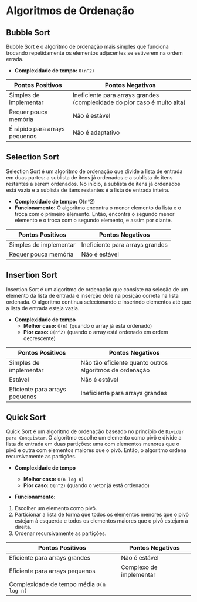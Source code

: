 # Algoritmos de Ordenação

## Bubble Sort
Bubble Sort é o algoritmo de ordenação mais simples que funciona trocando repetidamente os elementos adjacentes se estiverem na ordem errada.

- **Complexidade de tempo:** `O(n^2)`

| Pontos Positivos | Pontos Negativos |
|------------------|------------------|
| Simples de implementar | Ineficiente para arrays grandes (complexidade do pior caso é muito alta)|
| Requer pouca memória | Não é estável |
| É rápido para arrays pequenos | Não é adaptativo |

## Selection Sort
Selection Sort é um algoritmo de ordenação que divide a lista de entrada em duas partes: a sublista de itens já ordenados e a sublista de itens restantes a serem ordenados. No início, a sublista de itens já ordenados está vazia e a sublista de itens restantes é a lista de entrada inteira.

- **Complexidade de tempo:** O(n^2)
- **Funcionamento:** O algoritmo encontra o menor elemento da lista e o troca com o primeiro elemento. Então, encontra o segundo menor elemento e o troca com o segundo elemento, e assim por diante.

| Pontos Positivos | Pontos Negativos |
|------------------|------------------|
| Simples de implementar | Ineficiente para arrays grandes |
| Requer pouca memória | Não é estável |

## Insertion Sort
Insertion Sort é um algoritmo de ordenação que consiste na seleção de um elemento da lista de entrada e inserção dele na posição correta na lista ordenada. O algoritmo continua selecionando e inserindo elementos até que a lista de entrada esteja vazia.

- **Complexidade de tempo**
   - **Melhor caso:** `O(n)` (quando o array já está ordenado)
   - **Pior caso:** `O(n^2)` (quando o array está ordenado em ordem decrescente)

| Pontos Positivos | Pontos Negativos |
|------------------|------------------|
| Simples de implementar | Não tão eficiente quanto outros algoritmos de ordenação |
| Estável| Não é estável |
| Eficiente para arrays pequenos | Ineficiente para arrays grandes |

## Quick Sort
Quick Sort é um algoritmo de ordenação baseado no princípio de `Dividir para Conquistar`. O algoritmo escolhe um elemento como pivô e divide a lista de entrada em duas partições: uma com elementos menores que o pivô e outra com elementos maiores que o pivô. Então, o algoritmo ordena recursivamente as partições.

- **Complexidade de tempo**
   - **Melhor caso:** `O(n log n)`
   - **Pior caso:** `O(n^2)` (quando o vetor já está ordenado)

- **Funcionamento:**
1. Escolher um elemento como pivô.
2. Particionar a lista de forma que todos os elementos menores que o pivô estejam à esquerda e todos os elementos maiores que o pivô estejam à direita.
3. Ordenar recursivamente as partições.

| Pontos Positivos | Pontos Negativos |
|------------------|------------------|
| Eficiente para arrays grandes | Não é estável |
| Eficiente para arrays pequenos | Complexo de implementar |
| Complexidade de tempo média `O(n log n)` | |